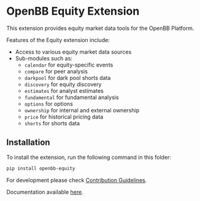 # OpenBB Equity Extension

This extension provides equity market data tools for the OpenBB Platform.

Features of the Equity extension include:

- Access to various equity market data sources
- Sub-modules such as:
  - `calendar` for equity-specific events
  - `compare` for peer analysis
  - `darkpool` for dark pool shorts data
  - `discovery` for equity discovery
  - `estimates` for analyst estimates
  - `fundamental` for fundamental analysis
  - `options` for options
  - `ownership` for internal and external ownership
  - `price` for historical pricing data
  - `shorts` for shorts data

## Installation

To install the extension, run the following command in this folder:

```bash
pip install openbb-equity
```

For development please check [Contribution Guidelines](https://github.com/OpenBB-finance/OpenBBTerminal/blob/develop/openbb_platform/CONTRIBUTING.md).

Documentation available [here](https://docs.openbb.co/platform).
